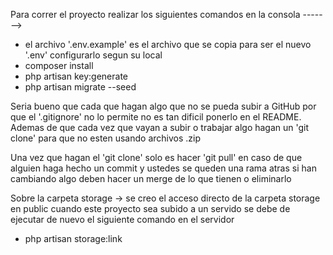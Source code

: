 Para correr el proyecto realizar los siguientes comandos en la consola ------->

- el archivo '.env.example' es el archivo que se copia para ser el nuevo '.env' configurarlo segun su local
- composer install
- php artisan key:generate
- php artisan migrate --seed

Seria bueno que cada que hagan algo que no se pueda subir a GitHub por que el '.gitignore' no lo permite no es tan dificil ponerlo en el README.
Ademas de que cada vez que vayan a subir o trabajar algo hagan un 'git clone' para que no esten usando archivos .zip

Una vez que hagan el 'git clone' solo es hacer 'git pull' en caso de que alguien haga hecho un commit y ustedes se queden una rama atras si han cambiando algo deben hacer un merge de lo que tienen o eliminarlo

Sobre la carpeta storage
-> se creo el acceso directo de la carpeta storage en public cuando este proyecto sea subido a un servido se debe de ejecutar de nuevo el siguiente comando en el servidor 

- php artisan storage:link

